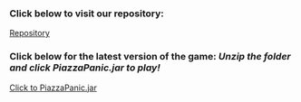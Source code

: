 <h3> Click below to visit our repository:</h3>
<a href="https://github.com/decassociation/ENG1Game">Repository</a>

<h3>Click below for the latest version of the game: <i>Unzip the folder and click PiazzaPanic.jar to play!</i></h3>
<a href="/" download>Click to PiazzaPanic.jar</a>

